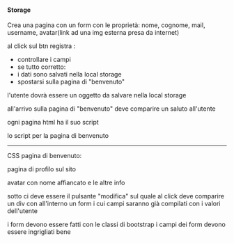 #### Storage

Crea una pagina con un form con le proprietà:
nome, cognome, mail, username, avatar(link ad una img esterna presa da internet)

al click sul btn registra :
- controllare i campi
- se tutto corretto:
- i dati sono salvati nella local storage
- spostarsi sulla pagina di "benvenuto"


l'utente dovrà essere un oggetto da salvare nella local storage

all'arrivo sulla pagina di "benvenuto" deve comparire un saluto all'utente 


ogni pagina html ha il suo script

lo script per la pagina di benvenuto 




------------------------------------
CSS pagina di benvenuto:

pagina di profilo sul sito

avatar con nome affiancato e le altre info

sotto ci deve essere il pulsante "modifica" sul quale al click deve comparire un div con all'interno un form i cui campi saranno già compilati con i valori dell'utente


i form devono essere fatti con le classi di bootstrap 
i campi dei form devono essere ingrigliati bene

